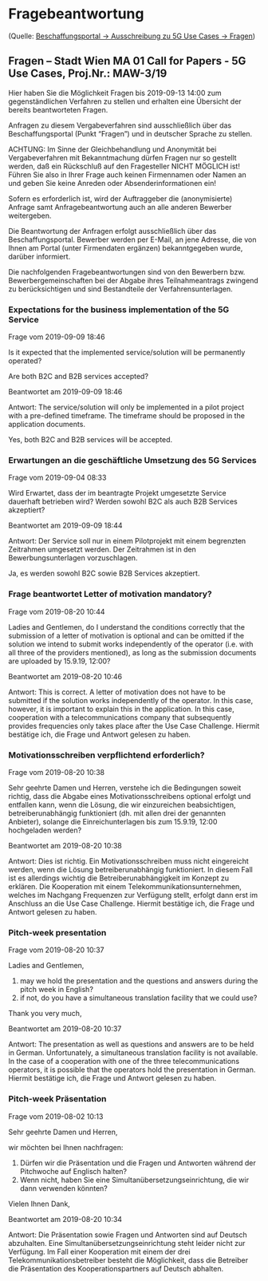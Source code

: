 # Fragebeantwortung

(Quelle: [Beschaffungsportal -> Ausschreibung zu 5G Use Cases -> Fragen](https://schiefer.vemap.com/sw/user/interest_question.php?tenderID=405&offerID=3976))


## Fragen – Stadt Wien MA 01 Call for Papers - 5G Use Cases, Proj.Nr.: MAW-3/19

Hier haben Sie die Möglichkeit Fragen bis 2019-09-13 14:00 zum gegenständlichen Verfahren zu stellen und erhalten eine Übersicht der bereits beantworteten Fragen.

Anfragen zu diesem Vergabeverfahren sind ausschließlich über das Beschaffungsportal (Punkt “Fragen”) und in deutscher Sprache zu stellen.

ACHTUNG: Im Sinne der Gleichbehandlung und Anonymität bei Vergabeverfahren mit Bekanntmachung dürfen Fragen nur so gestellt werden, daß ein Rückschluß auf den Fragesteller NICHT MÖGLICH ist! Führen Sie also in Ihrer Frage auch keinen Firmennamen oder Namen an und geben Sie keine Anreden oder Absenderinformationen ein!

Sofern es erforderlich ist, wird der Auftraggeber die (anonymisierte) Anfrage samt Anfragebeantwortung auch an alle anderen Bewerber weitergeben.

Die Beantwortung der Anfragen erfolgt ausschließlich über das Beschaffungsportal. Bewerber werden per E-Mail, an jene Adresse, die von Ihnen am Portal (unter Firmendaten ergänzen) bekanntgegeben wurde, darüber informiert.

Die nachfolgenden Fragebeantwortungen sind von den Bewerbern bzw. Bewerbergemeinschaften bei der Abgabe ihres Teilnahmeantrags zwingend zu berücksichtigen und sind Bestandteile der Verfahrensunterlagen.


### Expectations for the business implementation of the 5G Service

Frage vom 2019-09-09 18:46

Is it expected that the implemented service/solution will be permanently operated?

Are both B2C and B2B services accepted?

Beantwortet am 2019-09-09 18:46

Antwort: The service/solution will only be implemented in a pilot project with a pre-defined timeframe. The timeframe should be proposed in the application documents.

Yes, both B2C and B2B services will be accepted.



### Erwartungen an die geschäftliche Umsetzung des 5G Services

Frage vom 2019-09-04 08:33

Wird Erwartet, dass der im beantragte Projekt umgesetzte Service dauerhaft betrieben wird?
Werden sowohl B2C als auch B2B Services akzeptiert?

Beantwortet am 2019-09-09 18:44

Antwort: Der Service soll nur in einem Pilotprojekt mit einem begrenzten Zeitrahmen umgesetzt werden. Der Zeitrahmen ist in den Bewerbungsunterlagen vorzuschlagen.

Ja, es werden sowohl B2C sowie B2B Services akzeptiert.



### Frage beantwortet  Letter of motivation mandatory?

Frage vom 2019-08-20 10:44

Ladies and Gentlemen,
do I understand the conditions correctly that the submission of a letter of motivation is optional and can be omitted if the solution we intend to submit works independently of the operator (i.e. with all three of the providers mentioned), as long as the submission documents are uploaded by 15.9.19, 12:00?

Beantwortet am 2019-08-20 10:46

Antwort: This is correct. A letter of motivation does not have to be submitted if the solution works independently of the operator. In this case, however, it is important to explain this in the application. In this case, cooperation with a telecommunications company that subsequently provides frequencies only takes place after the Use Case Challenge.
Hiermit bestätige ich, die Frage und Antwort gelesen zu haben.



### Motivationsschreiben verpflichtend erforderlich?

Frage vom 2019-08-20 10:38

Sehr geehrte Damen und Herren,
verstehe ich die Bedingungen soweit richtig, dass die Abgabe eines Motivationsschreibens optional erfolgt und entfallen kann, wenn die Lösung, die wir einzureichen beabsichtigen, betreiberunabhängig funktioniert (dh. mit allen drei der genannten Anbieter), solange die Einreichunterlagen bis zum 15.9.19, 12:00 hochgeladen werden?

Beantwortet am 2019-08-20 10:38

Antwort: Dies ist richtig. Ein Motivationsschreiben muss nicht eingereicht werden, wenn die Lösung betreiberunabhängig funktioniert. In diesem Fall ist es allerdings wichtig die Betreiberunabhängigkeit im Konzept zu erklären. Die Kooperation mit einem Telekommunikationsunternehmen, welches im Nachgang Frequenzen zur Verfügung stellt, erfolgt dann erst im Anschluss an die Use Case Challenge.
Hiermit bestätige ich, die Frage und Antwort gelesen zu haben.



### Pitch-week presentation

Frage vom 2019-08-20 10:37

Ladies and Gentlemen,

1. may we hold the presentation and the questions and answers during the pitch week in English?
2. if not, do you have a simultaneous translation facility that we could use?

Thank you very much,

Beantwortet am 2019-08-20 10:37

Antwort: The presentation as well as questions and answers are to be held in German. Unfortunately, a simultaneous translation facility is not available. In the case of a cooperation with one of the three telecommunications operators, it is possible that the operators hold the presentation in German.
Hiermit bestätige ich, die Frage und Antwort gelesen zu haben.



### Pitch-week Präsentation

Frage vom 2019-08-02 10:13

Sehr geehrte Damen und Herren,

wir möchten bei Ihnen nachfragen:
1. Dürfen wir die Präsentation und die Fragen und Antworten während der Pitchwoche auf Englisch halten?
2. Wenn nicht, haben Sie eine Simultanübersetzungseinrichtung, die wir dann verwenden könnten?

Vielen Ihnen Dank,

Beantwortet am 2019-08-20 10:34

Antwort: Die Präsentation sowie Fragen und Antworten sind auf Deutsch abzuhalten. Eine Simultanübersetzungseinrichtung steht leider nicht zur Verfügung. Im Fall einer Kooperation mit einem der drei Telekommunikationsbetreiber besteht die Möglichkeit, dass die Betreiber die Präsentation des Kooperationspartners auf Deutsch abhalten.
